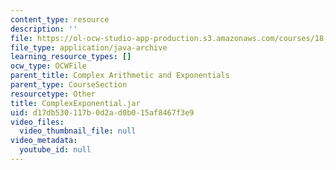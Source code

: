 ```yaml
---
content_type: resource
description: ''
file: https://ol-ocw-studio-app-production.s3.amazonaws.com/courses/18-03sc-differential-equations-fall-2011/d17db530117b0d2ad0b015af8467f3e9_ComplexExponential.jar
file_type: application/java-archive
learning_resource_types: []
ocw_type: OCWFile
parent_title: Complex Arithmetic and Exponentials
parent_type: CourseSection
resourcetype: Other
title: ComplexExponential.jar
uid: d17db530-117b-0d2a-d0b0-15af8467f3e9
video_files:
  video_thumbnail_file: null
video_metadata:
  youtube_id: null
---
```

